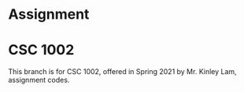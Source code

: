 # Assignment
# CSC 1002

This branch is for CSC 1002, offered in Spring 2021 by Mr. Kinley Lam, assignment codes.
